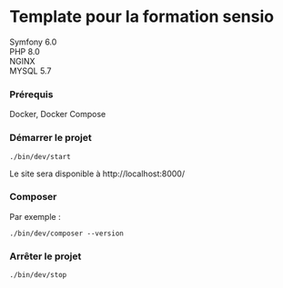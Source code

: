 # Template pour la formation sensio
Symfony 6.0  
PHP 8.0  
NGINX  
MYSQL 5.7

### Prérequis
Docker, Docker Compose

### Démarrer le projet
```shell
./bin/dev/start
```
Le site sera disponible à http://localhost:8000/
### Composer
Par exemple :
```shell
./bin/dev/composer --version
```

### Arrêter le projet
```shell
./bin/dev/stop
```
